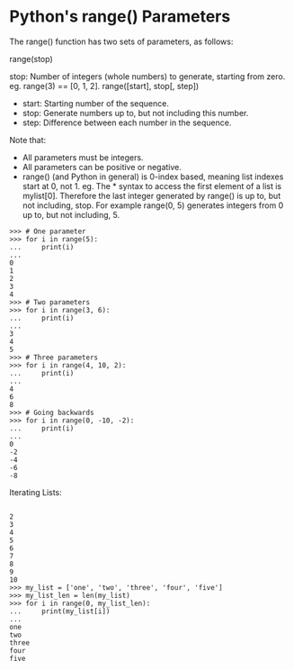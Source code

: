 # Python's range() Parameters
The range() function has two sets of parameters, as follows:

range(stop)

stop: Number of integers (whole numbers) to generate, starting from zero. eg. range(3) == [0, 1, 2].
range([start], stop[, step])

* start: Starting number of the sequence.
* stop: Generate numbers up to, but not including this number.
* step: Difference between each number in the sequence.

Note that:

* All parameters must be integers.
* All parameters can be positive or negative.
* range() (and Python in general) is 0-index based, meaning list indexes start at 0, not 1. eg. The * syntax to access the first element of a list is mylist[0]. Therefore the last integer generated by range() is up to, but not including, stop. For example range(0, 5) generates integers from 0 up to, but not including, 5.

```
>>> # One parameter
>>> for i in range(5):
...     print(i)
... 
0
1
2
3
4
>>> # Two parameters
>>> for i in range(3, 6):
...     print(i)
... 
3
4
5
>>> # Three parameters
>>> for i in range(4, 10, 2):
...     print(i)
... 
4
6
8
>>> # Going backwards
>>> for i in range(0, -10, -2):
...     print(i)
... 
0
-2
-4
-6
-8
```

Iterating Lists:

```

2
3
4
5
6
7
8
9
10
>>> my_list = ['one', 'two', 'three', 'four', 'five']
>>> my_list_len = len(my_list)
>>> for i in range(0, my_list_len):
...     print(my_list[i])
... 
one
two
three
four
five
```


